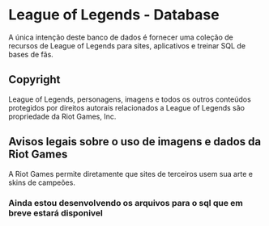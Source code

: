# League of Legends - Database
A única intenção deste banco de dados é fornecer uma coleção de recursos de League of Legends para sites, aplicativos e treinar SQL de bases de fãs.

## Copyright
League of Legends, personagens, imagens e todos os outros conteúdos protegidos por direitos autorais relacionados a League of Legends são propriedade da Riot Games, Inc.

## Avisos legais sobre o uso de imagens e dados da Riot Games
A Riot Games permite diretamente que sites de terceiros usem sua arte e skins de campeões.

### Ainda estou desenvolvendo os arquivos para o sql que em breve estará disponivel 